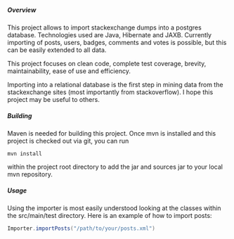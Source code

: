 ##### Overview

This project allows to import stackexchange dumps into a postgres database.
Technologies used are Java, Hibernate and JAXB. Currently importing of posts,
users, badges, comments and votes is possible, but this can be easily extended to all data.

This project focuses on clean code, complete test coverage, brevity,
maintainability, ease of use and efficiency.

Importing into a relational database is the first step in mining data from the
stackexchange sites (most importantly from stackoverflow). I hope this project
may be useful to others.

##### Building

Maven is needed for building this project. Once mvn is installed and this project is checked out via git, you can run 

```
mvn install
```

within the project root directory to add the jar and sources jar to your local mvn repository.

##### Usage

Using the importer is most easily understood looking at the classes within the
src/main/test directory. Here is an example of how to import posts:

```Java
Importer.importPosts("/path/to/your/posts.xml")
```
